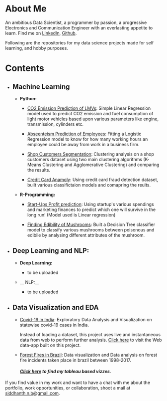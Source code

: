 # About Me
An ambitious Data Scientist, a programmer by passion, a progressive Electronics and Communication Engineer with an everlasting appetite to learn. Find me on [LinkedIn](https://www.linkedin.com/in/siddhanth-nagendra-bhimakari/), [Github](https://github.com/SiddhanthNB).

Following are the repositories for my data science projects made for self learning, and hobby purposes.


# Contents
- ## Machine Learning
    - __Python:__
      - [CO2 Emission Prediction of LMVs](https://github.com/SiddhanthNB/LMV-Co2-Emission): Simple Linear Regression model used to predict CO2 emission and fuel consumption of light motor vehicles based upon various parameters like engine, transmission, cylinders etc.
  
      - [Abseenteism Prediction of Employees](https://github.com/SiddhanthNB/absenteeism-prediction): Fitting a Logistic Regression model to know for how many working hours an employee could be away from work in a business firm.
  
      - [Shop Customers Segmentation](https://github.com/SiddhanthNB/shop-customers-segmentation): Clustering analysis on a shop customers dataset using two main clustering algorithms (K-Means Clustering and Agglomerative Clustering) and comparing the results.
  
      - [Credit Card Anamoly](https://github.com/SiddhanthNB/credit-card-anamoly): Using credit card fraud detection dataset, built various classifictaion models and comapring the reults.
  
    - __R-Programming:__
      - [Start-Ups Profit prediction](https://github.com/SiddhanthNB/linear-regression-Rprogramming): Using startup's various spendings and marketing finances to predict which one will survive in the long run! (Model used is Linear regression)
  
      - [Finding Edibility of Mushrooms](https://github.com/SiddhanthNB/DecisionTree-classification-Rprogramming): Built a Decision Tree classifier model to classify various mushrooms between poisonous and edibile by analysing different attributes of the mushroom.

- ## Deep Learning and NLP:
    - __Deep Learning:__
      - to be uploaded
     
    - __ NLP:__
      - to be uploaded

- ## Data Visualization and EDA
     - [Covid-19 in India](https://github.com/SiddhanthNB/India-Covid19): Exploratory Data Analysis and Visualization on statewise covid-19 cases in India. 
         
         Instead of loading a dataset, this project uses live and instantaneous data from web to perform further analysis. [Click here](https://covid19-india-streamlit.herokuapp.com/) to visit the Web data-app built on this project.

     - [Forest Fires in Brazil](https://github.com/SiddhanthNB/Brazil-forest-fire): Data visualization and Data analysis on forest fire incidents taken place in brazil between 1998-2017. 

       #### *[Click here](https://public.tableau.com/profile/siddhanth.bhimakari#!/) to find my tableau based vizzes.*
    
If you find value in my work and want to have a chat with me about the portfolio, work opportunities, or collaboration, shoot a mail at [siddhanth.n.b@gmail.com](mailto:siddhanth.n.b@gmail.com).
